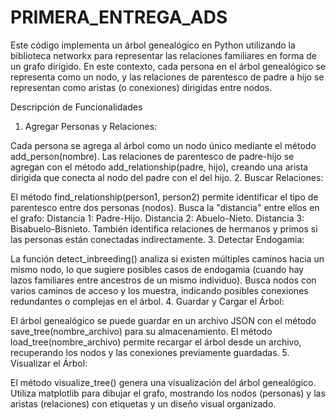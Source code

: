 # PRIMERA_ENTREGA_ADS

Este código implementa un árbol genealógico en Python utilizando la biblioteca networkx para representar las relaciones familiares en forma de un grafo dirigido. En este contexto, cada persona en el árbol genealógico se representa como un nodo, y las relaciones de parentesco de padre a hijo se representan como aristas (o conexiones) dirigidas entre nodos.

Descripción de Funcionalidades
1. Agregar Personas y Relaciones:

Cada persona se agrega al árbol como un nodo único mediante el método add_person(nombre).
Las relaciones de parentesco de padre-hijo se agregan con el método add_relationship(padre, hijo), creando una arista dirigida que conecta al nodo del padre con el del hijo.
2. Buscar Relaciones:

El método find_relationship(person1, person2) permite identificar el tipo de parentesco entre dos personas (nodos). Busca la "distancia" entre ellos en el grafo:
Distancia 1: Padre-Hijo.
Distancia 2: Abuelo-Nieto.
Distancia 3: Bisabuelo-Bisnieto.
También identifica relaciones de hermanos y primos si las personas están conectadas indirectamente.
3. Detectar Endogamia:

La función detect_inbreeding() analiza si existen múltiples caminos hacia un mismo nodo, lo que sugiere posibles casos de endogamia (cuando hay lazos familiares entre ancestros de un mismo individuo).
Busca nodos con varios caminos de acceso y los muestra, indicando posibles conexiones redundantes o complejas en el árbol.
4. Guardar y Cargar el Árbol:

El árbol genealógico se puede guardar en un archivo JSON con el método save_tree(nombre_archivo) para su almacenamiento.
El método load_tree(nombre_archivo) permite recargar el árbol desde un archivo, recuperando los nodos y las conexiones previamente guardadas.
5. Visualizar el Árbol:

El método visualize_tree() genera una visualización del árbol genealógico. Utiliza matplotlib para dibujar el grafo, mostrando los nodos (personas) y las aristas (relaciones) con etiquetas y un diseño visual organizado.

